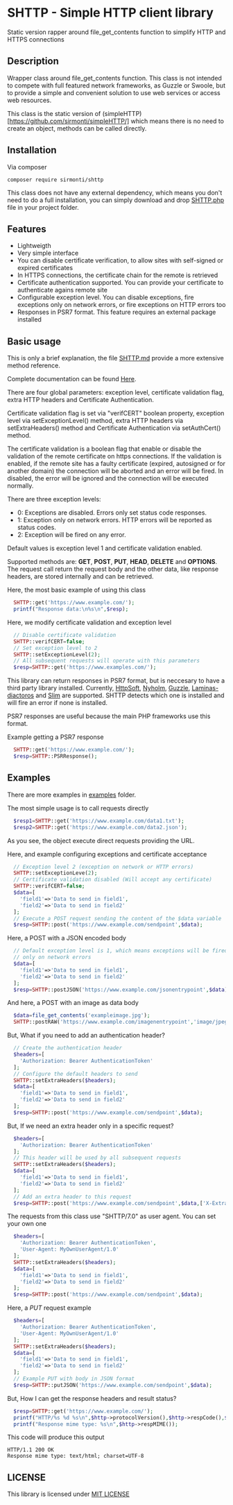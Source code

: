 # SHTTP - Simple HTTP client library
Static version rapper around file_get_contents function to simplify HTTP and HTTPS connections

## Description
Wrapper class around file_get_contents function. This class is not intended
to compete with full featured network frameworks, as Guzzle or Swoole, but to
provide a simple and convenient solution to use web services or access web resources.

This class is the static version of (simpleHTTP)[https://github.com/sirmonti/simpleHTTP/]
which means there is no need to create an object, methods can be called directly.

## Installation
Via composer
```console
composer require sirmonti/shttp
```
This class does not have any external dependency, which means you don't need to
do a full installation, you can simply download and drop
[SHTTP.php](https://raw.githubusercontent.com/sirmonti/simpleHTTP/main/src/simpleHTTP.php)
file in your project folder.

## Features
- Lightweigth
- Very simple interface
- You can disable certificate verification, to allow sites with self-signed or expired certificates
- In HTTPS connections, the certificate chain for the remote is retrieved
- Certificate authentication supported. You can provide your
  certificate to authenticate agains remote site
- Configurable exception level. You can disable exceptions, fire exceptions only
  on network errors, or fire exceptions on HTTP errors too
- Responses in PSR7 format. This feature requires an external package installed

## Basic usage

This is only a brief explanation, the file [SHTTP.md](SHTTP.md) provide
a more extensive method reference.

Complete documentation can be found [Here](https://sirmonti.github.io/SHTTP/).

There are four global parameters: exception level, certificate validation flag,
extra HTTP headers and Certificate Authentication.

Certificate validation flag is set via "verifCERT" boolean property, exception level
via setExceptionLevel() method, extra HTTP headers via setExtraHeaders() method and
Certificate Authentication via setAuthCert() method.

The certificate validation is a boolean flag that enable or disable the validation
of the remote certificate on https connections. If the validation is enabled, if the
remote site has a faulty certificate (expired, autosigned or for another domain)
the connection will be aborted and an error will be fired. In disabled, the
error will be ignored and the connection will be executed normally.

There are three exception levels:

- 0: Exceptions are disabled. Errors only set status code responses.
- 1: Exception only on network errors. HTTP errors will be reported as status codes.
- 2: Exception will be fired on any error.

Default values is exception level 1 and certificate validation enabled.

Supported methods are: **GET**, **POST**, **PUT**, **HEAD**, **DELETE**
and **OPTIONS**. The request call return the request body and the other
data, like response headers, are stored internally and can be retrieved.

Here, the most basic example of using this class
```php
  SHTTP::get('https://www.example.com/');
  printf("Response data:\n%s\n",$resp);
```
Here, we modify certificate validation and exception level
```php
  // Disable certificate validation
  SHTTP::verifCERT=false;
  // Set exception level to 2
  SHTTP::setExceptionLevel(2);
  // All subsequent requests will operate with this parameters
  $resp=SHTTP::get('https://www.examples.com/');
```

This library can return responses in PSR7 format, but is neccesary to have a
third party library installed. Currently, [HttpSoft](https://github.com/httpsoft/http-message),
[Nyholm](https://github.com/nyholm/psr7), [Guzzle](https://github.com/guzzle/psr7/),
[Laminas-diactoros](https://github.com/laminas/laminas-diactoros) and
[Slim](https://github.com/slimphp/Slim-Psr7) are supported. SHTTP detects
which one is installed and will fire an error if none is installed.

PSR7 responses are useful because the main PHP frameworks use this format.

Example getting a PSR7 response
```php
  SHTTP::get('https://www.example.com/');
  $resp=SHTTP::PSRResponse();
```
## Examples
There are more examples in [examples](examples) folder.

The most simple usage is to call requests directly
```php
  $resp1=SHTTP::get('https://www.example.com/data1.txt');
  $resp2=SHTTP::get('https://www.example.com/data2.json');
```
As you see, the object execute direct requests providing the URL.

Here, and example configuring exceptions and certificate acceptance
```php
  // Exception level 2 (exception on network or HTTP errors)
  SHTTP::setExceptionLeve(2);
  // Certificate validation disabled (Will accept any certificate)
  SHTTP::verifCERT=false;
  $data=[
    'field1'=>'Data to send in field1',
    'field2'=>'Data to send in field2'
  ];
  // Execute a POST request sending the content of the $data variable
  $resp=SHTTP::post('https://www.example.com/sendpoint',$data);
```

Here, a POST with a JSON encoded body
```php
  // Default exception level is 1, which means exceptions will be fired
  // only on network errors
  $data=[
    'field1'=>'Data to send in field1',
    'field2'=>'Data to send in field2'
  ];
  $resp=SHTTP::postJSON('https://www.example.com/jsonentrypoint',$data);
```

And here, a POST with an image as data body
```php
  $data=file_get_contents('exampleimage.jpg');
  SHTTP::postRAW('https://www.example.com/imagenentrypoint','image/jpeg',$data);
```
But, What if you need to add an authentication header?
```php
  // Create the authentication header
  $headers=[
    'Authorization: Bearer AuthenticationToken'
  ];
  // Configure the default headers to send
  SHTTP::setExtraHeaders($headers);
  $data=[
    'field1'=>'Data to send in field1',
    'field2'=>'Data to send in field2'
  ];
  $resp=SHTTP::post('https://www.example.com/sendpoint',$data);
```
But, If we need an extra header only in a specific request?
```php
  $headers=[
    'Authorization: Bearer AuthenticationToken'
  ];
  // This header will be used by all subsequent requests
  SHTTP::setExtraHeaders($headers);
  $data=[
    'field1'=>'Data to send in field1',
    'field2'=>'Data to send in field2'
  ];
  // Add an extra header to this request
  $resp=SHTTP::post('https://www.example.com/sendpoint',$data,['X-Extra-Header: Data']);
```
The requests from this class use "SHTTP/7.0" as user agent. You can set
your own one
```php
  $headers=[
    'Authorization: Bearer AuthenticationToken',
    'User-Agent: MyOwnUserAgent/1.0'
  ];
  SHTTP::setExtraHeaders($headers);
  $data=[
    'field1'=>'Data to send in field1',
    'field2'=>'Data to send in field2'
  ];
  $resp=SHTTP::post('https://www.example.com/sendpoint',$data);
```
Here, a *PUT* request example
```php
  $headers=[
    'Authorization: Bearer AuthenticationToken',
    'User-Agent: MyOwnUserAgent/1.0'
  ];
  SHTTP::setExtraHeaders($headers);
  $data=[
    'field1'=>'Data to send in field1',
    'field2'=>'Data to send in field2'
  ];
  // Example PUT with body in JSON format
  $resp=SHTTP::putJSON('https://www.example.com/sendpoint',$data);
```
But, How I can get the response headers and result status?
```php
  $resp=SHTTP::get('https://www.example.com/');
  printf("HTTP/%s %d %s\n",$http->protocolVersion(),$http->respCode(),$http->respStatus());
  printf("Response mime type: %s\n",$http->respMIME());
```
This code will produce this output
```
HTTP/1.1 200 OK
Response mime type: text/html; charset=UTF-8
```

## LICENSE

This library is licensed under [MIT LICENSE](LICENSE)
